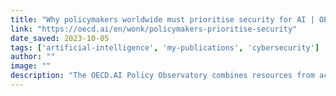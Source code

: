 ```yaml
---
title: "Why policymakers worldwide must prioritise security for AI | OECD"
link: "https://oecd.ai/en/wonk/policymakers-prioritise-security"
date_saved: 2023-10-05
tags: ['artificial-intelligence', 'my-publications', 'cybersecurity']
author: ""
image: ""
description: "The OECD.AI Policy Observatory combines resources from across the OECD and its partners from all stakeholder groups. It facilitates dialogue and provides multidisciplinary, evidence-based policy analysis and data on AI’s areas of impact."
---
```

